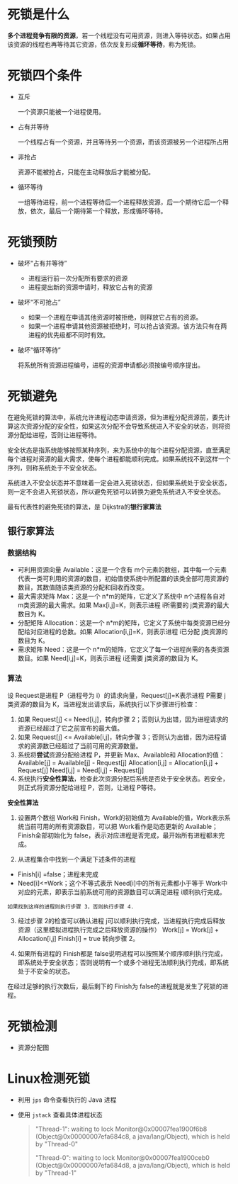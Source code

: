 # 死锁是什么

**多个进程竞争有限的资源**，若一个线程没有可用资源，则进入等待状态。如果占用该资源的线程也再等待其它资源，依次反复形成**循环等待**，称为死锁。

# 死锁四个条件

- 互斥

  一个资源只能被一个进程使用。

- 占有并等待

  一个线程占有一个资源，并且等待另一个资源，而该资源被另一个进程所占用

- 非抢占

  资源不能被抢占，只能在主动释放后才能被分配。

- 循环等待

  一组等待进程，前一个进程等待后一个进程释放资源，后一个期待它后一个释放，依次，最后一个期待第一个释放，形成循环等待。

# 死锁预防

- 破坏“占有并等待”

  - 进程运行前一次分配所有要求的资源
  - 进程提出新的资源申请时，释放它占有的资源

- 破坏“不可抢占”

  - 如果一个进程在申请其他资源时被拒绝，则释放它占有的资源。
  - 如果一个进程申请其他资源被拒绝时，可以抢占该资源。该方法只有在两进程的优先级都不同时有效。

- 破坏“循环等待”

  将系统所有资源进程编号，进程的资源申请都必须按编号顺序提出。

# 死锁避免

在避免死锁的算法中，系统允许进程动态申请资源，但为进程分配资源前，要先计算这次资源分配的安全性，如果这次分配不会导致系统进入不安全的状态，则将资源分配给进程，否则让进程等待。

安全状态是指系统能够按照某种序列，来为系统中的每个进程分配资源，直至满足每个进程对资源的最大需求，使每个进程都能顺利完成。如果系统找不到这样一个序列，则称系统处于不安全状态。

系统进入不安全状态并不意味着一定会进入死锁状态，但如果系统处于安全状态，则一定不会进入死锁状态，所以避免死锁可以转换为避免系统进入不安全状态。

最有代表性的避免死锁的算法，是 Dijkstra的**银行家算法**

## 银行家算法

### 数据结构

- 可利用资源向量 Available：这是一个含有 m个元素的数组，其中每一个元素代表一类可利用的资源的数目，初始值使系统中所配置的该类全部可用资源的数目，其数值随该类资源的分配和回收而改变。
- 最大需求矩阵 Max：这是一个 n*m的矩阵，它定义了系统中 n个进程各自对 m类资源的最大需求。如果 Max[i,j]=K，则表示进程 i所需要的 j类资源的最大数目为 K。
- 分配矩阵 Allocation：这是一个 n*m的矩阵，它定义了系统中每类资源已经分配给对应进程的总数。如果 Allocation[i,j]=K，则表示进程 i已分配 j类资源的数目为 K。
- 需求矩阵 Need：这是一个 n*m的矩阵，它定义了每一个进程尚需的各类资源数目。如果 Need[i,j]=K，则表示进程 i还需要 j类资源的数目为 K。

### 算法

设 Request是进程 P（进程号为 i）的请求向量，Request[j]=K表示进程 P需要 j类资源的数目为 K，当进程发出请求后，系统执行以下步骤进行检查：

1. 如果 Request[j] <= Need[i,j]，转向步骤 2；否则认为出错，因为进程请求的资源已经超过了它之前宣布的最大值。
2. 如果 Request[j] <= Available[i,j]，转向步骤 3；否则认为出错，因为进程请求的资源数已经超过了当前可用的资源数量。
3.  系统将**尝试**资源分配给进程 P，并更新 Max、Available和 Allocation的值： Available[j] = Available[j] - Request[j] Allocation[i,j] = Allocation[i,j] + Request[j] Need[i,j] = Need[i,j] - Request[j] 
4. 系统执行**安全性算法**，检查此次资源分配后系统是否处于安全状态。若安全，则正式将资源分配给进程 P，否则，让进程 P等待。

**安全性算法**

1. 设置两个数组 Work和 Finish，Work的初始值为 Available的值，Work表示系统当前可用的所有资源数目，可以把 Work看作是动态更新的 Available；Finish全部初始化为 false，表示对应进程是否完成，最开始所有进程都未完成。

2.  从进程集合中找到一个满足下述条件的进程 

   - Finish[i] =false；进程未完成
   - Need[i]<=Work；这个不等式表示 Need[i]中的所有元素都小于等于 Work中对应的元素，即表示当前系统可用的资源数目可以满足进程 i顺利执行完成。

    如果找到这样的进程则执行步骤 3，否则执行步骤 4. 

3.  经过步骤 2的检查可以确认进程 j可以顺利执行完成，当进程执行完成后释放资源（这里模拟进程执行完成之后释放资源的操作） Work[j] = Work[j] + Allocation[i,j] Finish[i] = true 转向步骤 2。 

4. 如果所有进程的 Finish都是 false说明进程可以按照某个顺序顺利执行完成，即系统处于安全状态；否则说明有一个或多个进程无法顺利执行完成，即系统处于不安全的状态。

在经过足够的执行次数后，最后剩下的 Finish为 false的进程就是发生了死锁的进程。

# 死锁检测

- 资源分配图

# Linux检测死锁

- 利用 `jps` 命令查看执行的 Java 进程

- 使用 `jstack` 查看具体进程状态

  > "Thread-1":  waiting to lock Monitor@0x00007fea1900f6b8 (Object@0x00000007efa684c8, a java/lang/Object),  which is held by "Thread-0"
  >
  >  "Thread-0":  waiting to lock Monitor@0x00007fea1900ceb0 (Object@0x00000007efa684d8, a java/lang/Object),  which is held by "Thread-1"

